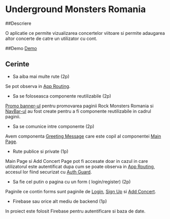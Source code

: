 # Underground Monsters Romania

##Descriere

O aplicatie ce permite vizualizarea concertelor viitoare si permite adaugarea altor concerte de catre un utilizator cu cont.

##Demo
[Demo](https://drive.google.com/file/d/152ImDXIeeKm4ghClnezWFkmac8utv9a4/view?usp=share_link)

## Cerinte

- Sa aiba mai multe rute  (2p)

Se pot observa in [App Routing](https://github.com/rimihai2001/Angular-Project/blob/main/src/app/app-routing.module.ts).

- Sa se foloseasca componente reutilizabile (2p)

[Promo banner-ul](https://github.com/rimihai2001/Angular-Project/tree/main/src/app/components/promo-banner) pentru promovarea paginii Rock Monsters Romania si [NavBar-ul](https://github.com/rimihai2001/Angular-Project/tree/main/src/app/components/header) au fost create pentru a fi componente reutilizabile in cadrul paginii.

- Sa se comunice intre componente (2p)

Avem componenta [Greeting Message](https://github.com/rimihai2001/Angular-Project/tree/main/src/app/components/greeting-message) care este copil al componentei [Main Page](https://github.com/rimihai2001/Angular-Project/tree/main/src/app/pages/main-page).

- Rute publice si private (1p)

Main Page si Add Concert Page pot fi accesate doar in cazul in care utilizatorul este autentificat dupa cum se poate observa in [App Routing](https://github.com/rimihai2001/Angular-Project/blob/main/src/app/app-routing.module.ts), accesul lor fiind securizat cu [Auth Guard](https://github.com/rimihai2001/Angular-Project/blob/main/src/app/services/auth.guard.ts).

- Sa fie cel putin o pagina cu un form ( login/register) (2p)

Paginile ce contin forms sunt paginile de [Login](https://github.com/rimihai2001/Angular-Project/tree/main/src/app/pages/login-page), [Sign Up](https://github.com/rimihai2001/Angular-Project/tree/main/src/app/pages/signup-page) si [Add Concert](https://github.com/rimihai2001/Angular-Project/tree/main/src/app/pages/add-concert-page).

- Firebase sau orice alt mediu de backend (1p) 

In proiect este folosit Firebase pentru autentificare si baza de date.
